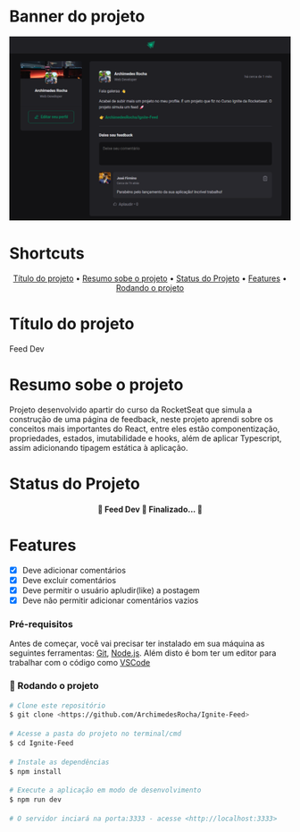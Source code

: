 # Banner do projeto

<img src="./public/thumbnail.png">

# Shortcuts

<p align="center">
 <a href="#titulo-do-projeto">Título do projeto</a> •
 <a href="#resumo-do-projeto">Resumo sobe o projeto</a> • 
 <a href="#status-do-projeto">Status do Projeto</a> • 
 <a href="#features">Features</a> • 
 <a href="#rodando-o-projeto">Rodando o projeto</a>
</p>

# Título do projeto

Feed Dev

# Resumo sobe o projeto

Projeto desenvolvido apartir do curso da RocketSeat que simula a construção de uma página de feedback, neste projeto aprendi sobre os conceitos mais importantes do React, entre eles estão componentização, propriedades, estados, imutabilidade e hooks, além de aplicar Typescript, assim adicionando tipagem estática à aplicação.

# Status do Projeto

<h4 align="center"> 
	🚧  Feed Dev 🚀 Finalizado...  🚧
</h4>

# Features

- [x] Deve adicionar comentários
- [x] Deve excluir comentários
- [x] Deve permitir o usuário apludir(like) a postagem
- [x] Deve não permitir adicionar comentários vazios

### Pré-requisitos

Antes de começar, você vai precisar ter instalado em sua máquina as seguintes ferramentas:
[Git](https://git-scm.com), [Node.js](https://nodejs.org/en/). 
Além disto é bom ter um editor para trabalhar com o código como [VSCode](https://code.visualstudio.com/)

### 🎲 Rodando o projeto
```bash
# Clone este repositório
$ git clone <https://github.com/ArchimedesRocha/Ignite-Feed>

# Acesse a pasta do projeto no terminal/cmd
$ cd Ignite-Feed

# Instale as dependências
$ npm install

# Execute a aplicação em modo de desenvolvimento
$ npm run dev

# O servidor inciará na porta:3333 - acesse <http://localhost:3333>
```